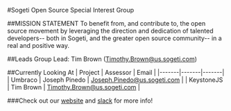 #Sogeti Open Source Special Interest Group

##MISSION STATEMENT
To benefit from, and contribute to, the open source movement by leveraging the direction and dedication of
talented developers-- both in Sogeti, and the greater open source community-- in a real and positive way.

##Leads
Group Lead: Tim Brown (Timothy.Brown@us.sogeti.com)

##Currently Looking At
| Project |	Assessor	| Email |
|-------|-------|-------|
| Umbraco |	Joseph Pinedo	| Joseph.Pinedo@us.sogeti.com |
| KeystoneJS |	Tim Brown	| Timothy.Brown@us.sogeti.com |
  
###Check out our [website](https://sogetiopensourcesig.github.io/) and [slack](https://sogetiopensourcesig.slack.com/) for more info!
